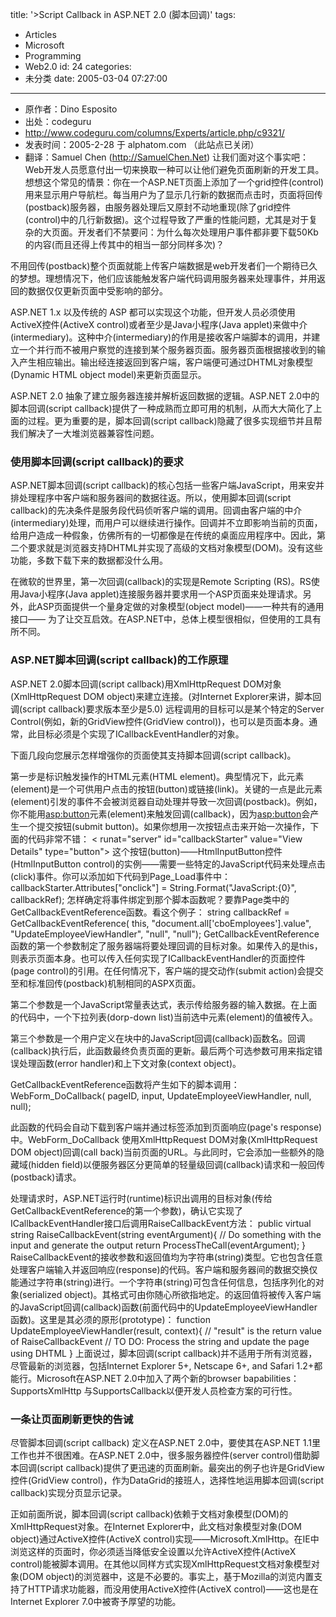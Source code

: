 title: '>Script Callback in ASP.NET 2.0 (脚本回调)'
tags:
  - Articles
  - Microsoft
  - Programming
  - Web2.0
id: 24
categories:
  - 未分类
date: 2005-03-04 07:27:00
---

>

*   原作者：Dino Esposito
*   出处：codeguru
*   http://www.codeguru.com/columns/Experts/article.php/c9321/
*   发表时间：2005-2-28 于 alphatom.com （此站点已关闭）
*   翻译：Samuel Chen (http://SamuelChen.Net)
让我们面对这个事实吧：Web开发人员愿意付出一切来换取一种可以让他们避免页面刷新的开发工具。想想这个常见的情景：你在一个ASP.NET页面上添加了一个grid控件(control)用来显示用户导航栏。每当用户为了显示几行新的数据而点击时，页面将回传(postback)服务器，由服务器处理后又原封不动地重现(除了grid控件(control)中的几行新数据)。这个过程导致了严重的性能问题，尤其是对于复杂的大页面。开发者们不禁要问：为什么每次处理用户事件都非要下载50Kb的内容(而且还得上传其中的相当一部分同样多次)？

  不用回传(postback)整个页面就能上传客户端数据是web开发者们一个期待已久的梦想。理想情况下，他们应该能触发客户端代码调用服务器来处理事件，并用返回的数据仅仅更新页面中受影响的部分。

  ASP.NET 1.x 以及传统的 ASP 都可以实现这个功能，但开发人员必须使用ActiveX控件(ActiveX control)或者至少是Java小程序(Java applet)来做中介(intermediary)。这种中介(intermediary)的作用是接收客户端脚本的调用，并建立一个并行而不被用户察觉的连接到某个服务器页面。服务器页面根据接收到的输入产生相应输出。输出经连接返回到客户端，客户端便可通过DHTML对象模型(Dynamic HTML object model)来更新页面显示。

  ASP.NET 2.0 抽象了建立服务器连接并解析返回数据的逻辑。ASP.NET 2.0中的脚本回调(script callback)提供了一种成熟而立即可用的机制，从而大大简化了上面的过程。更为重要的是，脚本回调(script callback)隐藏了很多实现细节并且帮我们解决了一大堆浏览器兼容性问题。

### 使用脚本回调(script callback)的要求
ASP.NET脚本回调(script callback)的核心包括一些客户端JavaScript，用来安并排处理程序中客户端和服务器间的数据往返。所以，使用脚本回调(script callback)的先决条件是服务段代码侦听客户端的调用。回调由客户端的中介(intermediary)处理，而用户可以继续进行操作。回调并不立即影响当前的页面，给用户造成一种假象，仿佛所有的一切都像是在传统的桌面应用程序中。因此，第二个要求就是浏览器支持DHTML并实现了高级的文档对象模型(DOM)。没有这些功能，多数下载下来的数据都没什么用。

在微软的世界里，第一次回调(callback)的实现是Remote Scripting (RS)。RS使用Java小程序(Java applet)连接服务器并要求用一个ASP页面来处理请求。另外，此ASP页面提供一个量身定做的对象模型(object model)——一种共有的通用接口—— 为了让交互启效。在ASP.NET中，总体上模型很相似，但使用的工具有所不同。

### ASP.NET脚本回调(script callback)的工作原理
ASP.NET 2.0脚本回调(script callback)用XmlHttpRequest DOM对象(XmlHttpRequest DOM object)来建立连接。(对Internet Explorer来讲，脚本回调(script callback)要求版本至少是5.0) 远程调用的目标可以是某个特定的Server Control(例如，新的GridView控件(GridView control))，也可以是页面本身。通常，此目标必须是个实现了ICallbackEventHandler的对象。

  下面几段向您展示怎样增强你的页面使其支持脚本回调(script callback)。

  第一步是标识触发操作的HTML元素(HTML element)。典型情况下，此元素(element)是一个可供用户点击的按钮(button)或链接(link)。关键的一点是此元素(element)引发的事件不会被浏览器自动处理并导致一次回调(postback)。例如，你不能用<asp:button>元素(element)来触发回调(callback)，因为<asp:button>会产生一个提交按钮(submit button)。如果你想用一次按钮点击来开始一次操作，下面的代码非常不错：
<code50>
< runat="server" id="callbackStarter" value="View Details" type="button">
</code50>
这个按钮(button)——HtmlInputButton控件(HtmlInputButton control)的实例——需要一些特定的JavaScript代码来处理点击(click)事件。你可以添加如下代码到Page_Load事件中：
<code50>
callbackStarter.Attributes["onclick"] = String.Format("JavaScript:{0}",       callbackRef);
</code50>
怎样确定将事件绑定到那个脚本函数呢？要靠Page类中的GetCallbackEventReference函数。看这个例子：
<code50>
string callbackRef = GetCallbackEventReference(
this, "document.all['cboEmployees'].value", "UpdateEmployeeViewHandler", "null", "null");
</code50>
GetCallbackEventReference函数的第一个参数制定了服务器端将要处理回调的目标对象。如果传入的是this，则表示页面本身。也可以传入任何实现了ICallbackEventHandler的页面控件(page control)的引用。在任何情况下，客户端的提交动作(submit action)会提交至和标准回传(postback)机制相同的ASPX页面。

  第二个参数是一个JavaScript常量表达式，表示传给服务器的输入数据。在上面的代码中，一个下拉列表(dorp-down list)当前选中元素(element)的值被传入。

  第三个参数是一个用户定义在<script></script>块中的JavaScript回调(callback)函数名。回调(callback)执行后，此函数最终负责页面的更新。最后两个可选参数可用来指定错误处理函数(error handler)和上下文对象(context object)。

  GetCallbackEventReference函数将产生如下的脚本调用：WebForm_DoCallback(    pageID, input, UpdateEmployeeViewHandler, null, null);

此函数的代码会自动下载到客户端并通过<script></script>标签添加到页面响应(page's response)中。WebForm_DoCallback 使用XmlHttpRequest DOM对象(XmlHttpRequest DOM object)回调(call back)当前页面的URL。与此同时，它会添加一些额外的隐藏域(hidden field)以便服务器区分更简单的轻量级回调(callback)请求和一般回传(postback)请求。

  处理请求时，ASP.NET运行时(runtime)标识出调用的目标对象(传给GetCallbackEventReference的第一个参数)，确认它实现了ICallbackEventHandler接口后调用RaiseCallbackEvent方法：
<code50>
public virtual string RaiseCallbackEvent(string eventArgument){
// Do something with the input and generate the output
return ProcessTheCall(eventArgument);
}
</code50>
RaiseCallbackEvent的接收参数和返回值均为字符串(string)类型。它也包含任意处理客户端输入并返回响应(response)的代码。客户端和服务器间的数据交换仅能通过字符串(string)进行。一个字符串(string)可包含任何信息，包括序列化的对象(serialized object)。其格式可由你随心所欲指地定。的返回值将被传入客户端的JavaScript回调(callback)函数(前面代码中的UpdateEmployeeViewHandler函数)。这里是其必须的原形(prototype)：
<code50>
function UpdateEmployeeViewHandler(result, context){
// "result" is the return value of RaiseCallbackEvent
// TO DO: Process the string and update the page using DHTML
}
</code50>
上面说过，脚本回调(script callback)并不适用于所有浏览器，尽管最新的浏览器，包括Internet Explorer 5+, Netscape 6+, and Safari 1.2+都能行。Microsoft在ASP.NET 2.0中加入了两个新的browser bapabilities：SupportsXmlHttp 与SupportsCallback以便开发人员检查方案的可行性。

### 一条让页面刷新更快的告诫
尽管脚本回调(script callback) 定义在ASP.NET 2.0中，要使其在ASP.NET 1.1里工作也并不很困难。在ASP.NET 2.0中，很多服务器控件(server control)借助脚本回调(script callback)提供了更迅速的页面刷新。最突出的例子也许是GridView控件(GridView control)，作为DataGrid的接班人，选择性地运用脚本回调(script callback)实现分页显示记录。

  正如前面所说，脚本回调(script callback)依赖于文档对象模型(DOM)的XmlHttpRequest对象。在Internet Explorer中，此文档对象模型对象(DOM object)通过ActiveX控件(ActiveX control)实现——Microsoft.XmlHttp。在IE中浏览这样的页面时，你必须适当降低安全设置以允许ActiveX控件(ActiveX control)能被脚本调用。在其他以同样方式实现XmlHttpRequest文档对象模型对象(DOM object)的浏览器中，这是不必要的。事实上，基于Mozilla的浏览内置支持了HTTP请求功能器，而没用使用ActiveX控件(ActiveX control)——这也是在Internet Explorer 7.0中被寄予厚望的功能。